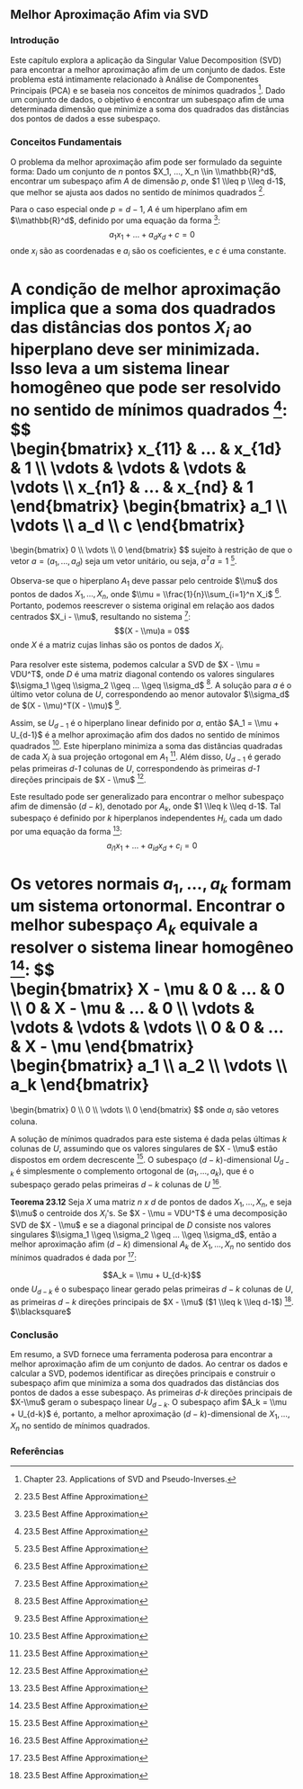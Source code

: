 ## Melhor Aproximação Afim via SVD

### Introdução
Este capítulo explora a aplicação da Singular Value Decomposition (SVD) para encontrar a melhor aproximação afim de um conjunto de dados. Este problema está intimamente relacionado à Análise de Componentes Principais (PCA) e se baseia nos conceitos de mínimos quadrados [^753]. Dado um conjunto de dados, o objetivo é encontrar um subespaço afim de uma determinada dimensão que minimize a soma dos quadrados das distâncias dos pontos de dados a esse subespaço.

### Conceitos Fundamentais
O problema da melhor aproximação afim pode ser formulado da seguinte forma: Dado um conjunto de *n* pontos $X_1, ..., X_n \\in \\mathbb{R}^d$, encontrar um subespaço afim *A* de dimensão *p*, onde $1 \\leq p \\leq d-1$, que melhor se ajusta aos dados no sentido de mínimos quadrados [^778].

Para o caso especial onde $p = d - 1$, *A* é um hiperplano afim em $\\mathbb{R}^d$, definido por uma equação da forma [^778]:
$$a_1x_1 + ... + a_dx_d + c = 0$$
onde $x_i$ são as coordenadas e $a_i$ são os coeficientes, e $c$ é uma constante.

A condição de melhor aproximação implica que a soma dos quadrados das distâncias dos pontos $X_i$ ao hiperplano deve ser minimizada. Isso leva a um sistema linear homogêneo que pode ser resolvido no sentido de mínimos quadrados [^778]:
$$\
\begin{bmatrix}
x_{11} & ... & x_{1d} & 1 \\\\
\vdots & \vdots & \vdots & \vdots \\\\
x_{n1} & ... & x_{nd} & 1
\end{bmatrix}
\begin{bmatrix}
a_1 \\\\
\vdots \\\\
a_d \\\\
c
\end{bmatrix}
=
\begin{bmatrix}
0 \\\\
\vdots \\\\
0
\end{bmatrix}
$$
sujeito à restrição de que o vetor $a = (a_1, ..., a_d)$ seja um vetor unitário, ou seja, $a^Ta = 1$ [^778].

Observa-se que o hiperplano $A_1$ deve passar pelo centroide $\\mu$ dos pontos de dados $X_1, ..., X_n$, onde $\\mu = \\frac{1}{n}\\sum_{i=1}^n X_i$ [^778].  Portanto, podemos reescrever o sistema original em relação aos dados centrados $X_i - \\mu$, resultando no sistema [^778]:
$$(X - \\mu)a = 0$$
onde *X* é a matriz cujas linhas são os pontos de dados $X_i$.

Para resolver este sistema, podemos calcular a SVD de $X - \\mu = VDU^T$, onde *D* é uma matriz diagonal contendo os valores singulares $\\sigma_1 \\geq \\sigma_2 \\geq ... \\geq \\sigma_d$ [^779].  A solução para *a* é o último vetor coluna de *U*, correspondendo ao menor autovalor $\\sigma_d$ de $(X - \\mu)^T(X - \\mu)$ [^779].

Assim, se $U_{d-1}$ é o hiperplano linear definido por *a*, então $A_1 = \\mu + U_{d-1}$ é a melhor aproximação afim dos dados no sentido de mínimos quadrados [^779]. Este hiperplano minimiza a soma das distâncias quadradas de cada $X_i$ à sua projeção ortogonal em $A_1$ [^779].  Além disso, $U_{d-1}$ é gerado pelas primeiras *d-1* colunas de *U*, correspondendo às primeiras *d-1* direções principais de $X - \\mu$ [^779].

Este resultado pode ser generalizado para encontrar o melhor subespaço afim de dimensão $(d-k)$, denotado por $A_k$, onde $1 \\leq k \\leq d-1$. Tal subespaço é definido por *k* hiperplanos independentes $H_i$, cada um dado por uma equação da forma [^779]:
$$a_{i1}x_1 + ... + a_{id}x_d + c_i = 0$$

Os vetores normais $a_1, ..., a_k$ formam um sistema ortonormal.  Encontrar o melhor subespaço $A_k$ equivale a resolver o sistema linear homogêneo [^779]:
$$\
\begin{bmatrix}
X - \\mu & 0 & ... & 0 \\\\
0 & X - \\mu & ... & 0 \\\\
\vdots & \vdots & \vdots & \vdots \\\\
0 & 0 & ... & X - \\mu
\end{bmatrix}
\begin{bmatrix}
a_1 \\\\
a_2 \\\\
\vdots \\\\
a_k
\end{bmatrix}
=
\begin{bmatrix}
0 \\\\
0 \\\\
\vdots \\\\
0
\end{bmatrix}
$$
onde $a_i$ são vetores coluna.

A solução de mínimos quadrados para este sistema é dada pelas últimas *k* colunas de *U*, assumindo que os valores singulares de $X - \\mu$ estão dispostos em ordem decrescente [^780].  O subespaço $(d-k)$-dimensional $U_{d-k}$ é simplesmente o complemento ortogonal de $(a_1, ..., a_k)$, que é o subespaço gerado pelas primeiras $d-k$ colunas de *U* [^780].

**Teorema 23.12** Seja *X* uma matriz *n x d* de pontos de dados $X_1,...,X_n$, e seja $\\mu$ o centroide dos $X_i$'s. Se $X - \\mu = VDU^T$ é uma decomposição SVD de $X - \\mu$ e se a diagonal principal de *D* consiste nos valores singulares $\\sigma_1 \\geq \\sigma_2 \\geq ... \\geq \\sigma_d$, então a melhor aproximação afim $(d-k)$ dimensional $A_k$ de $X_1,...,X_n$ no sentido dos mínimos quadrados é dada por [^780]:

$$A_k = \\mu + U_{d-k}$$
onde $U_{d-k}$ é o subespaço linear gerado pelas primeiras $d-k$ colunas de *U*, as primeiras $d-k$ direções principais de $X - \\mu$ ($1 \\leq k \\leq d-1$) [^780]. $\\blacksquare$

### Conclusão
Em resumo, a SVD fornece uma ferramenta poderosa para encontrar a melhor aproximação afim de um conjunto de dados. Ao centrar os dados e calcular a SVD, podemos identificar as direções principais e construir o subespaço afim que minimiza a soma dos quadrados das distâncias dos pontos de dados a esse subespaço. As primeiras *d-k* direções principais de $X-\\mu$ geram o subespaço linear $U_{d-k}$. O subespaço afim $A_k = \\mu + U_{d-k}$ é, portanto, a melhor aproximação $(d-k)$-dimensional de $X_1, ..., X_n$ no sentido de mínimos quadrados.

### Referências
[^753]: Chapter 23. Applications of SVD and Pseudo-Inverses.
[^778]: 23.5 Best Affine Approximation
[^779]: 23.5 Best Affine Approximation
[^780]: 23.5 Best Affine Approximation
<!-- END -->